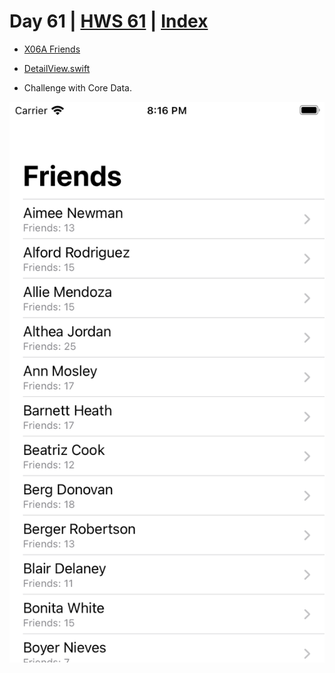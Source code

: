 # Day 61 | [HWS 61](https://www.hackingwithswift.com/100/swiftui/61) | [Index](https://github.com/JulesMoorhouse/100DaysOfSwiftUI/blob/main/README.md)

- [X06A Friends](https://github.com/JulesMoorhouse/100DaysOfSwiftUI/blob/main/X06A%20Friends/X06%20Friends/ContentView.swift) 
- [DetailView.swift](https://github.com/JulesMoorhouse/100DaysOfSwiftUI/blob/main/X06A%20Friends/X06%20Friends/DetailView.swift) 

- Challenge with Core Data. 

<img src="../Images/day61.png">